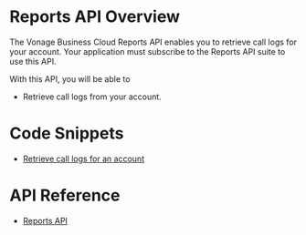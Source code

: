 # Reports API Overview

The Vonage Business Cloud Reports API enables you to retrieve call logs for your account. Your application must subscribe to the Reports API suite to use this API.

With this API, you will be able to 
* Retrieve call logs from your account. 

# Code Snippets
* [Retrieve call logs for an account](code_snippets/retrieve-call-logs-for-account.md)


# API Reference

* [Reports API](reports.yml)

